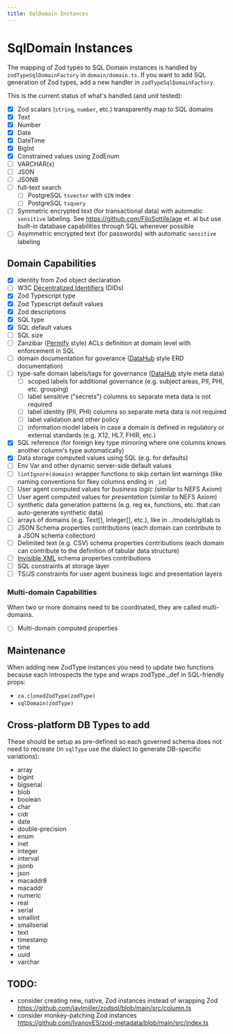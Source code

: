 ```yaml
---
title: SqlDomain Instances
---
```


# SqlDomain Instances

The mapping of Zod types to SQL Domain instances is handled by
`zodTypeSqlDomainFactory` in `domain/domain.ts`. If you want to add SQL
generation of Zod types, add a new handler in `zodTypeSqlDomainFactory`.

This is the current status of what's handled (and unit tested):

- [x] Zod scalars (`string`, `number`, etc.) transparently map to SQL domains
- [x] Text
- [x] Number
- [x] Date
- [x] DateTime
- [x] BigInt
- [x] Constrained values using ZodEnum
- [ ] VARCHAR(x)
- [ ] JSON
- [ ] JSONB
- [ ] full-text search
  - [ ] PostgreSQL `tsvector` with `GIN` index
  - [ ] PostgreSQL `tsquery`
- [ ] Symmetric encrypted text (for transactional data) with automatic
      `sensitive` labeling. See https://github.com/FiloSottile/age et. al but
      use built-in database capabilities through SQL whenever possible
- [ ] Asymmetric encrypted text (for passwords) with automatic `sensitive`
      labeling

## Domain Capabilities

- [x] identity from Zod object declaration
- [ ] W3C [Decentralized Identifiers](https://www.w3.org/TR/did-core/) (DIDs)
- [x] Zod Typescript type
- [x] Zod Typescript default values
- [x] Zod descriptions
- [x] SQL type
- [x] SQL default values
- [ ] SQL size
- [ ] Zanzibar ([Permify](https://github.com/Permify/permify) style) ACLs
      definition at domain level with enforcement in SQL
- [ ] domain documentation for goverance ([DataHub](https://datahubproject.io/)
      style ERD documentation)
- [ ] type-safe domain labels/tags for governance
      ([DataHub](https://datahubproject.io/) style meta data)
  - [ ] scoped labels for additional governance (e.g. subject areas, PII, PHI,
        etc. grouping)
  - [ ] label sensitive ("secrets") columns so separate meta data is not
        required
  - [ ] label identity (PII, PHI) columns so separate meta data is not required
  - [ ] label validation and other policy
  - [ ] information model labels in case a domain is defined in regulatory or
        external standards (e.g. X12, HL7, FHIR, etc.)
- [x] SQL reference (for foreign key type mirroring where one columns knows
      another column's type automatically)
- [x] Data storage computed values using SQL (e.g. for defaults)
- [ ] Env Var and other dynamic server-side default values
- [ ] `lintIgnore(domain)` wrapper functions to skip certain lint warnings (like
      naming conventions for fkey columns ending in `_id`)
- [ ] User agent computed values for _business logic_ (similar to NEFS Axiom)
- [ ] User agent computed values for _presentation_ (similar to NEFS Axiom)
- [ ] synthetic data generation patterns (e.g. reg ex, functions, etc. that can
      auto-generate synthetic data)
- [ ] arrays of domains (e.g. Text[], Integer[], etc.), like in
      ../models/gitlab.ts
- [ ] JSON Schema properties contributions (each domain can contribute to a JSON
      schema collection)
- [ ] Delimited text (e.g. CSV) schema properties contributions (each domain can
      contribute to the definition of tabular data structure)
- [ ] [Invisible XML](https://invisiblexml.org/) schema properties contributions
- [ ] SQL constraints at storage layer
- [ ] TS/JS constraints for user agent business logic and presentation layers

### Multi-domain Capabilities

When two or more domains need to be coordinated, they are called multi-domains.

- [ ] Multi-domain computed properties

## Maintenance

When adding new ZodType instances you need to update two functions because each
introspects the type and wraps zodType._def in SQL-friendly props:

- `za.clonedZodType(zodType)`
- `sqlDomain(zodType)`

## Cross-platform DB Types to add

These should be setup as pre-defined so each governed schema does not need to
recreate (in `sqlType` use the dialect to generate DB-specific variations):

- array
- bigint
- bigserial
- blob
- boolean
- char
- cidr
- date
- double-precision
- enum
- inet
- integer
- interval
- jsonb
- json
- macaddr8
- macaddr
- numeric
- real
- serial
- smallint
- smallserial
- text
- timestamp
- time
- uuid
- varchar

## TODO:

- consider creating new, native, Zod instances instead of wrapping Zod
  https://github.com/jaylmiller/zodsql/blob/main/src/column.ts
- consider monkey-patching Zod instances
  https://github.com/IvanovES/zod-metadata/blob/main/src/index.ts
